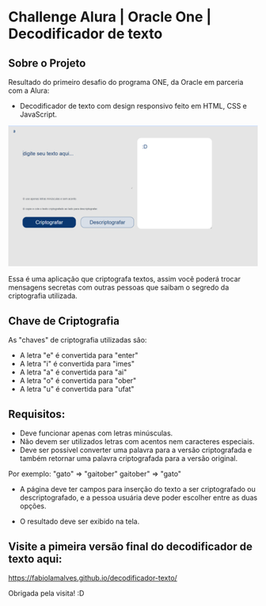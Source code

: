 # Challenge Alura | Oracle One | Decodificador de texto


Sobre o Projeto
---
Resultado do primeiro desafio do programa ONE, da Oracle em parceria com a Alura:
- Decodificador de texto com design responsivo feito em HTML, CSS e JavaScript.

<p align ="center" >
     <img width="600" heigth="600" src="imagens/capturaTela.png">
</p>

Essa é uma aplicação que criptografa textos, assim você poderá trocar mensagens secretas com outras pessoas que saibam o segredo da criptografia utilizada.

Chave de Criptografia
---

As "chaves" de criptografia utilizadas são:<br>
- A letra "e" é convertida para "enter"<br>
- A letra "i" é convertida para "imes"<br>
- A letra "a" é convertida para "ai"<br>
- A letra "o" é convertida para "ober"<br>
- A letra "u" é convertida para "ufat"<br>

Requisitos:
---
- Deve funcionar apenas com letras minúsculas.
- Não devem ser utilizados letras com acentos nem caracteres especiais.
- Deve ser possível converter uma palavra para a versão criptografada e também retornar uma palavra criptografada para a versão original.

Por exemplo:
"gato" => "gaitober"
gaitober" => "gato"

- A página deve ter campos para inserção do texto a ser criptografado ou descriptografado, e a pessoa usuária deve poder escolher entre as duas opções.

- O resultado deve ser exibido na tela.

Visite a pimeira versão final do decodificador de texto aqui:
---
https://fabiolamalves.github.io/decodificador-texto/

Obrigada pela visita! :D
